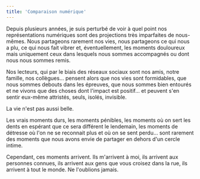 ```yaml
---
title: 'Comparaison numérique'
---
```


Depuis plusieurs années, je suis perturbé de voir à quel point nos
représentations numériques sont des projections très imparfaites de nous-mêmes.
Nous partageons rarement nos vies, nous partageons ce qui nous a plu, ce qui
nous fait vibrer et, éventuellement, les moments douloureux mais uniquement ceux
dans lesquels nous sommes accompagnés ou dont nous nous sommes remis.

Nos lecteurs, qui par le biais des réseaux sociaux sont nos amis, notre famille,
nos collègues… pensent alors que nos vies sont formidables, que nous sommes
debouts dans les épreuves, que nous sommes bien entourés et ne vivons que des
choses dont l'impact est positif… et peuvent s'en sentir eux-même attristés,
seuls, isolés, invisible.

La vie n'est pas aussi belle.

Les vrais moments durs, les moments pénibles, les moments où on sert les dents
en espérant que ce sera différent le lendemain, les moments de détresse où l'on
ne se reconnait plus et où on se sent perdu… sont rarement des moments que nous
avons envie de partager en dehors d'un cercle intime.

Cependant, ces moments arrivent. Ils m'arrivent à moi, ils arrivent aux
personnes connues, ils arrivent aux gens que vous croisez dans la rue, ils
arrivent à tout le monde. Ne l'oublions jamais.
